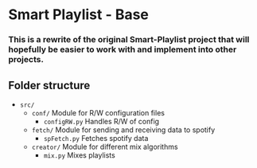 # Smart Playlist - Base

### This is a rewrite of the original Smart-Playlist project that will hopefully be easier to work with and implement into other projects.


## Folder structure
- `src/` 
  - `conf/` Module for R/W configuration files
    - `configRW.py` Handles R/W of config
  - `fetch/` Module for sending and receiving data to spotify
    - `spFetch.py` Fetches spotify data
  - `creator/` Module for different mix algorithms
    - `mix.py` Mixes playlists
